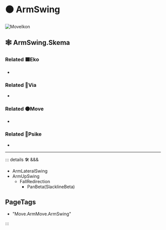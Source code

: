 # 🟠 <move>ArmSwing</move>

![MoveIkon](/Move/Move_Ikon.png)

## 🕸 ArmSwing.Skema

### Related 🟩<eko>Eko</eko>

-

### Related 🔻<via>Via</via>

-

### Related 🟠<move>Move</move>

-

### Related 💜<psike>Psike</psike>

-

---

<!-- =================================================== -->
<!-- =================================================== -->
<!-- =================================================== -->
<!-- =================================================== -->
<!-- =================================================== -->
::: details 🛠 <dev>&&&</dev>

- ArmLateralSwing
- ArmUpSwing
    - FallRedirection
        - PanBeta(SlacklineBeta)

<h2>PageTags</h2>

- "Move.ArmMove.ArmSwing"

:::
